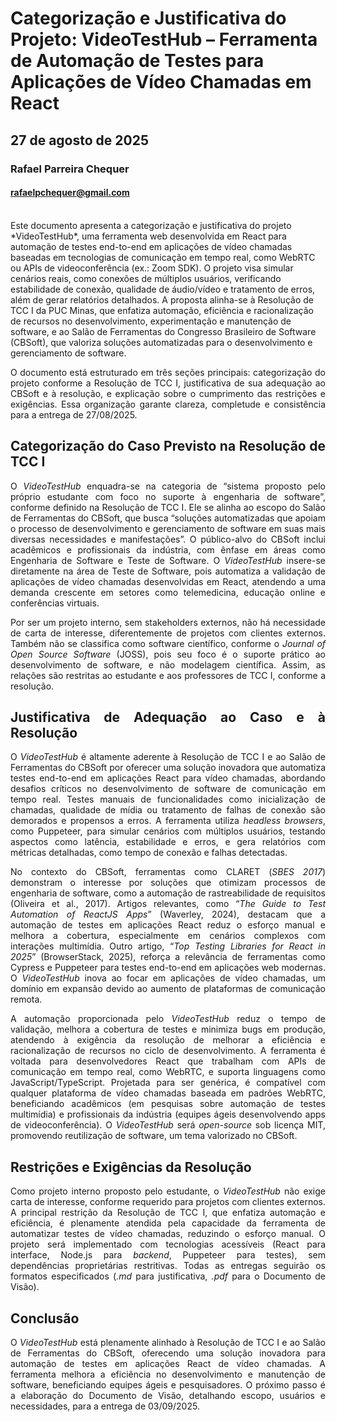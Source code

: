 # Categorização e Justificativa do Projeto: VideoTestHub – Ferramenta de Automação de Testes para Aplicações de Vídeo Chamadas em React
## 27 de agosto de 2025
### Rafael Parreira Chequer
#### rafaelpchequer@gmail.com

<br>
<span style="text-align: justify;">
Este documento apresenta a categorização e justificativa do projeto *VideoTestHub*, uma ferramenta web desenvolvida em React para automação de testes end-to-end em aplicações de vídeo chamadas baseadas em tecnologias de comunicação em tempo real, como WebRTC ou APIs de videoconferência (ex.: Zoom SDK). O projeto visa simular cenários reais, como conexões de múltiplos usuários, verificando estabilidade de conexão, qualidade de áudio/vídeo e tratamento de erros, além de gerar relatórios detalhados. A proposta alinha-se à Resolução de TCC I da PUC Minas, que enfatiza automação, eficiência e racionalização de recursos no desenvolvimento, experimentação e manutenção de software, e ao Salão de Ferramentas do Congresso Brasileiro de Software (CBSoft), que valoriza soluções automatizadas para o desenvolvimento e gerenciamento de software.

O documento está estruturado em três seções principais: categorização do projeto conforme a Resolução de TCC I, justificativa de sua adequação ao CBSoft e à resolução, e explicação sobre o cumprimento das restrições e exigências. Essa organização garante clareza, completude e consistência para a entrega de 27/08/2025.

## Categorização do Caso Previsto na Resolução de TCC I
O *VideoTestHub* enquadra-se na categoria de “sistema proposto pelo próprio estudante com foco no suporte à engenharia de software”, conforme definido na Resolução de TCC I. Ele se alinha ao escopo do Salão de Ferramentas do CBSoft, que busca “soluções automatizadas que apoiam o processo de desenvolvimento e gerenciamento de software em suas mais diversas necessidades e manifestações”. O público-alvo do CBSoft inclui acadêmicos e profissionais da indústria, com ênfase em áreas como Engenharia de Software e Teste de Software. O *VideoTestHub* insere-se diretamente na área de Teste de Software, pois automatiza a validação de aplicações de vídeo chamadas desenvolvidas em React, atendendo a uma demanda crescente em setores como telemedicina, educação online e conferências virtuais.

Por ser um projeto interno, sem stakeholders externos, não há necessidade de carta de interesse, diferentemente de projetos com clientes externos. Também não se classifica como software científico, conforme o *Journal of Open Source Software* (JOSS), pois seu foco é o suporte prático ao desenvolvimento de software, e não modelagem científica. Assim, as relações são restritas ao estudante e aos professores de TCC I, conforme a resolução.

## Justificativa de Adequação ao Caso e à Resolução
O *VideoTestHub* é altamente aderente à Resolução de TCC I e ao Salão de Ferramentas do CBSoft por oferecer uma solução inovadora que automatiza testes end-to-end em aplicações React para vídeo chamadas, abordando desafios críticos no desenvolvimento de software de comunicação em tempo real. Testes manuais de funcionalidades como inicialização de chamadas, qualidade de mídia ou tratamento de falhas de conexão são demorados e propensos a erros. A ferramenta utiliza *headless browsers*, como Puppeteer, para simular cenários com múltiplos usuários, testando aspectos como latência, estabilidade e erros, e gera relatórios com métricas detalhadas, como tempo de conexão e falhas detectadas.

No contexto do CBSoft, ferramentas como CLARET (*SBES 2017*) demonstram o interesse por soluções que otimizam processos de engenharia de software, como a automação de rastreabilidade de requisitos (Oliveira et al., 2017). Artigos relevantes, como “*The Guide to Test Automation of ReactJS Apps*” (Waverley, 2024), destacam que a automação de testes em aplicações React reduz o esforço manual e melhora a cobertura, especialmente em cenários complexos com interações multimídia. Outro artigo, “*Top Testing Libraries for React in 2025*” (BrowserStack, 2025), reforça a relevância de ferramentas como Cypress e Puppeteer para testes end-to-end em aplicações web modernas. O *VideoTestHub* inova ao focar em aplicações de vídeo chamadas, um domínio em expansão devido ao aumento de plataformas de comunicação remota.

A automação proporcionada pelo *VideoTestHub* reduz o tempo de validação, melhora a cobertura de testes e minimiza bugs em produção, atendendo à exigência da resolução de melhorar a eficiência e racionalização de recursos no ciclo de desenvolvimento. A ferramenta é voltada para desenvolvedores React que trabalham com APIs de comunicação em tempo real, como WebRTC, e suporta linguagens como JavaScript/TypeScript. Projetada para ser genérica, é compatível com qualquer plataforma de vídeo chamadas baseada em padrões WebRTC, beneficiando acadêmicos (em pesquisas sobre automação de testes multimídia) e profissionais da indústria (equipes ágeis desenvolvendo apps de videoconferência). O *VideoTestHub* será *open-source* sob licença MIT, promovendo reutilização de software, um tema valorizado no CBSoft.

## Restrições e Exigências da Resolução
Como projeto interno proposto pelo estudante, o *VideoTestHub* não exige carta de interesse, conforme requerido para projetos com clientes externos. A principal restrição da Resolução de TCC I, que enfatiza automação e eficiência, é plenamente atendida pela capacidade da ferramenta de automatizar testes de vídeo chamadas, reduzindo o esforço manual. O projeto será implementado com tecnologias acessíveis (React para interface, Node.js para *backend*, Puppeteer para testes), sem dependências proprietárias restritivas. Todas as entregas seguirão os formatos especificados (*.md* para justificativa, *.pdf* para o Documento de Visão).

## Conclusão
O *VideoTestHub* está plenamente alinhado à Resolução de TCC I e ao Salão de Ferramentas do CBSoft, oferecendo uma solução inovadora para automação de testes em aplicações React de vídeo chamadas. A ferramenta melhora a eficiência no desenvolvimento e manutenção de software, beneficiando equipes ágeis e pesquisadores. O próximo passo é a elaboração do Documento de Visão, detalhando escopo, usuários e necessidades, para a entrega de 03/09/2025.
